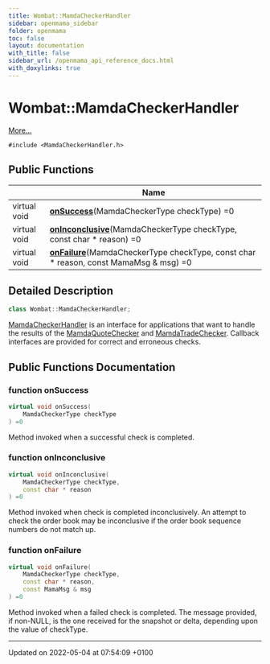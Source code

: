 ```yaml
---
title: Wombat::MamdaCheckerHandler
sidebar: openmama_sidebar
folder: openmama
toc: false
layout: documentation
with_title: false
sidebar_url: /openmama_api_reference_docs.html
with_doxylinks: true
---
```


# Wombat::MamdaCheckerHandler



 [More...](#detailed-description)


`#include <MamdaCheckerHandler.h>`

## Public Functions

|                | Name           |
| -------------- | -------------- |
| virtual void | **[onSuccess](classWombat_1_1MamdaCheckerHandler.html#function-onsuccess)**(MamdaCheckerType checkType) =0 |
| virtual void | **[onInconclusive](classWombat_1_1MamdaCheckerHandler.html#function-oninconclusive)**(MamdaCheckerType checkType, const char * reason) =0 |
| virtual void | **[onFailure](classWombat_1_1MamdaCheckerHandler.html#function-onfailure)**(MamdaCheckerType checkType, const char * reason, const MamaMsg & msg) =0 |

## Detailed Description

```cpp
class Wombat::MamdaCheckerHandler;
```


[MamdaCheckerHandler](classWombat_1_1MamdaCheckerHandler.html) is an interface for applications that want to handle the results of the [MamdaQuoteChecker](classWombat_1_1MamdaQuoteChecker.html) and [MamdaTradeChecker](classWombat_1_1MamdaTradeChecker.html). Callback interfaces are provided for correct and erroneous checks. 

## Public Functions Documentation

### function onSuccess

```cpp
virtual void onSuccess(
    MamdaCheckerType checkType
) =0
```


Method invoked when a successful check is completed. 


### function onInconclusive

```cpp
virtual void onInconclusive(
    MamdaCheckerType checkType,
    const char * reason
) =0
```


Method invoked when check is completed inconclusively. An attempt to check the order book may be inconclusive if the order book sequence numbers do not match up. 


### function onFailure

```cpp
virtual void onFailure(
    MamdaCheckerType checkType,
    const char * reason,
    const MamaMsg & msg
) =0
```


Method invoked when a failed check is completed. The message provided, if non-NULL, is the one received for the snapshot or delta, depending upon the value of checkType. 


-------------------------------

Updated on 2022-05-04 at 07:54:09 +0100